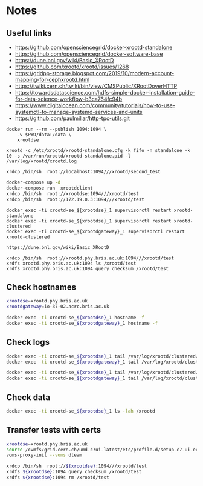 # Notes

## Useful links

- https://github.com/opensciencegrid/docker-xrootd-standalone
- https://github.com/opensciencegrid/docker-software-base
- https://dune.bnl.gov/wiki/Basic_XRootD
- https://github.com/xrootd/xrootd/issues/1268
- https://gridpp-storage.blogspot.com/2019/10/modern-account-mapping-for-cephxrootd.html
- https://twiki.cern.ch/twiki/bin/view/CMSPublic/XRootDoverHTTP
- https://towardsdatascience.com/hdfs-simple-docker-installation-guide-for-data-science-workflow-b3ca764fc94b
- https://www.digitalocean.com/community/tutorials/how-to-use-systemctl-to-manage-systemd-services-and-units
- https://github.com/paulmillar/http-tpc-utils.git

```
docker run --rm --publish 1094:1094 \
    -v $PWD/data:/data \
    xrootdse
```
```
xrootd -c /etc/xrootd/xrootd-standalone.cfg -k fifo -n standalone -k 10 -s /var/run/xrootd/xrootd-standalone.pid -l /var/log/xrootd/xrootd.log
```

```
xrdcp /bin/sh  root://localhost:1094///xrootd/second_test
```

```bash
docker-compose up -d
docker-compose run  xrootdclient
xrdcp /bin/sh  root://xrootdse:1094///xrootd/test
xrdcp /bin/sh  root://172.19.0.3:1094///xrootd/test
```


```
docker exec -ti xrootd-se_${xrootdse}_1 supervisorctl restart xrootd-standalone
docker exec -ti xrootd-se_${xrootdse}_1 supervisorctl restart xrootd-clustered
docker exec -ti xrootd-se_${xrootdgateway}_1 supervisorctl restart xrootd-clustered
```


```
https://dune.bnl.gov/wiki/Basic_XRootD
```


```
xrdcp /bin/sh  root://xrootd.phy.bris.ac.uk:1094///xrootd/test
xrdfs xrootd.phy.bris.ac.uk:1094 ls /xrootd/test
xrdfs xrootd.phy.bris.ac.uk:1094 query checksum /xrootd/test
```

## Check hostnames

```bash
xrootdse=xrootd.phy.bris.ac.uk
xrootdgateway=io-37-02.acrc.bris.ac.uk

docker exec -ti xrootd-se_${xrootdse}_1 hostname -f
docker exec -ti xrootd-se_${xrootdgateway}_1 hostname -f
```

## Check logs

```bash
docker exec -ti xrootd-se_${xrootdse}_1 tail /var/log/xrootd/clustered/xrootd.log
docker exec -ti xrootd-se_${xrootdgateway}_1 tail /var/log/xrootd/clustered/xrootd.log

docker exec -ti xrootd-se_${xrootdse}_1 tail /var/log/xrootd/clustered/cmsd.log
docker exec -ti xrootd-se_${xrootdgateway}_1 tail /var/log/xrootd/clustered/cmsd.log
```

## Check data

```bash
docker exec -ti xrootd-se_${xrootdse}_1 ls -lah /xrootd
```

## Transfer tests with certs
```bash
xrootdse=xrootd.phy.bris.ac.uk
source /cvmfs/grid.cern.ch/umd-c7ui-latest/etc/profile.d/setup-c7-ui-example.sh
voms-proxy-init --voms dteam

xrdcp /bin/sh  root://${xrootdse}:1094///xrootd/test
xrdfs ${xrootdse}:1094 query checksum /xrootd/test
xrdfs ${xrootdse}:1094 rm /xrootd/test
```
